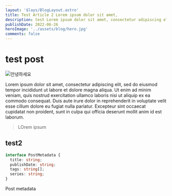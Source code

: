```yaml
---
layout: '$lays/BlogLayout.astro'
title: Test Article 2 Lorem ipsum dolor sit amet, 
description: test Lorem ipsum dolor sit amet, consectetur adipiscing elit Lorem ipsum dolor sit amet, consectetur adipiscing elit Lorem ipsum dolor sit amet, consectetur adipiscing elit Lorem ipsum dolor sit amet
publishDate: 2022-06-26
heroImage: '../assets/blog/hero.jpg'
comments: false
---
```


# test post

![안녕하세요](./hero.jpg)

Lorem ipsum dolor sit amet, consectetur adipiscing elit, sed do eiusmod tempor incididunt ut labore et dolore magna aliqua. Ut enim ad minim veniam, quis nostrud exercitation ullamco laboris nisi ut aliquip ex ea commodo consequat. Duis aute irure dolor in reprehenderit in voluptate velit esse cillum dolore eu fugiat nulla pariatur. Excepteur sint occaecat cupidatat non proident, sunt in culpa qui officia deserunt mollit anim id est laborum.

> LOrem ipsum

## test2

```ts
interface PostMetadata {
  title: string;
  publishDate: string;
  tags: string[];
  series: string;
}
```

Post metadata

